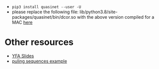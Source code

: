 + `pip3 install quasinet --user -U`
+ please replace the following file:
lib/python3.8/site-packages/quasinet/bin/dcor.so
with the above version compiled for a MAC [here]( /uploads/dcor.so)

# Other resources

+ [YFA Slides]( /uploads/Slides_CHATTOPADHYAY_YFA2020.pdf)
+ [puling sequences example]( /uploads/testpull.ipynb)